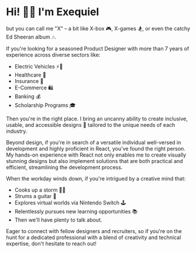 <h1>Hi! 👋🏼 I'm Exequiel </h1> 
<p>but you can call me "X" – a bit like X-box 🎮, X-games 🏂, or even the catchy Ed Sheeran album 🎶.</p>

<p>If you're looking for a seasoned Product Designer with more than 7 years of experience across diverse sectors like:</p>

<ul>
  <li>Electric Vehicles ⚡🚗</li>
  <li>Healthcare 🏥</li>
  <li>Insurance 📑</li>
  <li>E-Commerce 🛍️</li>
  <li>Banking 💰</li>
  <li>Scholarship Programs 🎓</li>
</ul>

<p>Then you're in the right place. I bring an uncanny ability to create inclusive, usable, and accessible designs 🎨 tailored to the unique needs of each industry.</p>

<p>Beyond design, if you're in search of a versatile individual well-versed in development and highly proficient in React, you've found the right person. My hands-on experience with React not only enables me to create visually stunning designs but also implement solutions that are both practical and efficient, streamlining the development process.</p>

<p>When the workday winds down, if you're intrigued by a creative mind that:</p>
<ul>
  <li>Cooks up a storm 👨‍🍳</li>
  <li>Strums a guitar 🎸</li>
  <li>Explores virtual worlds via Nintendo Switch 🕹️</li>
  <li>Relentlessly pursues new learning opportunities 📚</li>
  <li>Then we'll have plenty to talk about.</li>
</ul>

<p>Eager to connect with fellow designers and recruiters, so if you're on the hunt for a dedicated professional with a blend of creativity and technical expertise, don't hesitate to reach out!</p>

